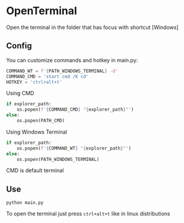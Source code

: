 # OpenTerminal
Open the terminal in the folder that has focus with shortcut [Windows]



## Config
You can customize commands and hotkey in main.py:
```python
COMMAND_WT = f'{PATH_WINDOWS_TERMINAL} -d'
COMMAND_CMD = 'start cmd /K cd'
HOTKEY = 'ctrl+alt+t'
```

Using CMD
```python
if explorer_path:
    os.popen(f'{COMMAND_CMD} "{explorer_path}"')
else:
    os.popen(PATH_CMD)
```

Using Windows Terminal
```python
if explorer_path:
    os.popen(f'{COMMAND_WT} "{explorer_path}"')
else:
    os.popen(PATH_WINDOWS_TERMINAL)
```

CMD is default terminal

## Use
```
python main.py
```
To open the terminal just press `ctrl+alt+t` like in linux distributions


